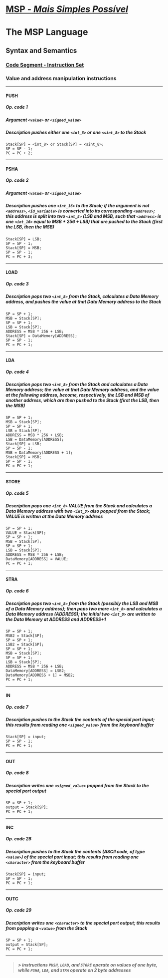 # [MSP - *Mais Simples Possível*](table-of-contents.md)

# The MSP Language

## Syntax and Semantics

### [Code Segment - Instruction Set](code-segment-instruction-set.md)

### Value and address manipulation instructions

---

#### **PUSH**

##### **Op. code** 1

##### **Argument** `<value>` or `<signed_value>`

##### **Description** pushes either one `<int_8>` or one `<sint_8>` to the Stack

```text
Stack[SP] = <int_8> or Stack[SP] = <sint_8>;
SP = SP - 1;
PC = PC + 2;
```

---

#### **PSHA**

##### **Op. code** 2

##### **Argument** `<value>` or `<signed_value>`

##### **Description** pushes one `<int_16>` to the Stack; if the argument is not `<address>`, `<id_variable>` is converted into its corresponding `<address>`; this address is split into two `<int_8>` (LSB and MSB, such that `<address>` is one `<int_16>` equal to MSB * 256 + LSB) that are pushed to the Stack (first the LSB, then the MSB)

```text
Stack[SP] = LSB;
SP = SP - 1;
Stack[SP] = MSB;
SP = SP - 1;
PC = PC + 3;
```

---

#### **LOAD**

##### **Op. code** 3

##### **Description** pops two `<int_8>` from the Stack, calculates a Data Memory address, and pushes the value at that Data Memory address to the Stack

```text
SP = SP + 1;
MSB = Stack[SP];
SP = SP + 1;
LSB = Stack[SP];
ADDRESS = MSB * 256 + LSB;
Stack[SP] = DataMemory[ADDRESS];
SP = SP - 1;
PC = PC + 1;
```

---

#### **LDA**

##### **Op. code** 4

##### **Description** pops two `<int_8>` from the Stack and calculates a Data Memory address; the value at that Data Memory address, and the value at the following address, become, respectively, the LSB and MSB of another address, which are then pushed to the Stack (first the LSB, then the MSB)

```text
SP = SP + 1;
MSB = Stack[SP];
SP = SP + 1;
LSB = Stack[SP];
ADDRESS = MSB * 256 + LSB;
LSB = DataMemory[ADDRESS];
Stack[SP] = LSB;
SP = SP - 1;
MSB = DataMemory[ADDRESS + 1];
Stack[SP] = MSB;
SP = SP - 1;
PC = PC + 1;
```

---

#### **STORE**

##### **Op. code** 5

##### **Description** pops one `<int_8>` VALUE from the Stack and calculates a Data Memory address with two `<int_8>` also popped from the Stack; VALUE is written at the Data Memory address

```text
SP = SP + 1;
VALUE = Stack[SP];
SP = SP + 1;
MSB = Stack[SP];
SP = SP + 1;
LSB = Stack[SP];
ADDRESS = MSB * 256 + LSB;
DataMemory[ADDRESS] = VALUE;
PC = PC + 1;
```

---

#### **STRA**

##### **Op. code** 6

##### **Description** pops two `<int_8>` from the Stack (possibly the LSB and MSB of a Data Memory address); then pops two more `<int_8>` and calculates a Data Memory address (ADDRESS); the initial two `<int_8>` are written to the Data Memory at ADDRESS and ADDRESS+1

```text
SP = SP + 1;
MSB2 = Stack[SP];
SP = SP + 1;
LSB2 = Stack[SP];
SP = SP + 1;
MSB = Stack[SP];
SP = SP + 1;
LSB = Stack[SP];
ADDRESS = MSB * 256 + LSB;
DataMemory[ADDRESS] = LSB2;
DataMemory[ADDRESS + 1] = MSB2;
PC = PC + 1;
```

---

#### **IN**

##### **Op. code** 7

##### **Description** pushes to the Stack the contents of the special port *input*; this results from reading one `<signed_value>` from the keyboard buffer

```text
Stack[SP] = input;
SP = SP - 1;
PC = PC + 1;
```

---

#### **OUT**

##### **Op. code** 8

##### **Description** writes one `<signed_value>` popped from the Stack to the special port *output*

```text
SP = SP + 1;
output = Stack[SP];
PC = PC + 1;
```

---

#### **INC**

##### **Op. code** 28

##### **Description** pushes to the Stack the contents (ASCII code, of type `<value>`) of the special port *input*; this results from reading one `<character>` from the keyboard buffer

```text
Stack[SP] = input;
SP = SP - 1;
PC = PC + 1;
```

---

#### **OUTC**

##### **Op. code** 29

##### **Description** writes one `<character>` to the special port *output*; this results from popping a `<value>` from the Stack

```text
SP = SP + 1;
output = Stack[SP];
PC = PC + 1;
```

---

> ##### &gt; instructions `PUSH`, `LOAD`, and `STORE` operate on values of one byte, while `PSHA`, `LDA`, and `STRA` operate on 2 byte addresses
